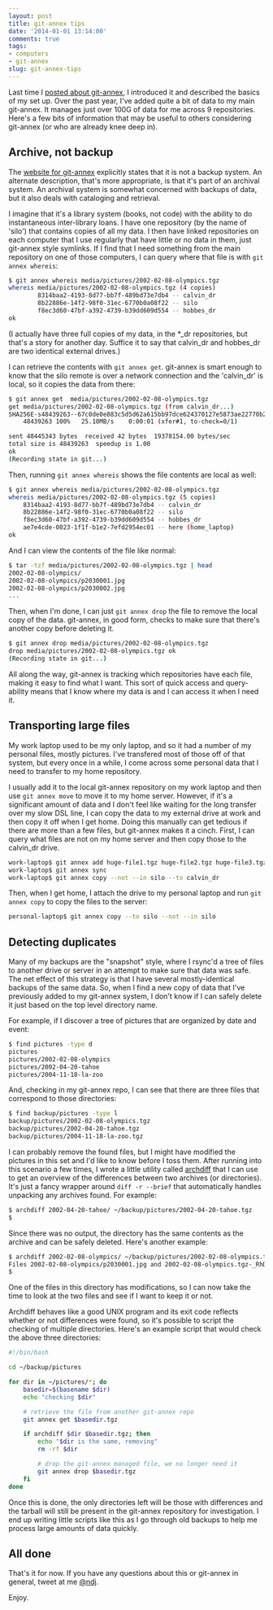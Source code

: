 ```yaml
---
layout: post
title: git-annex tips
date: '2014-01-01 13:14:00'
comments: true
tags:
- computers
- git-annex
slug: git-annex-tips
---
```


Last time I [posted about git-annex](/2013/01/04/managing-backups-with-git-annex/), I introduced it and described the basics of my set up.  Over the past year, I've added quite a bit of data to my main git-annex.  It manages just over 100G of data for me across 9 repositories.  Here's a few bits of information that may be useful to others considering git-annex (or who are already knee deep in).

## Archive, not backup

The [website for git-annex](http://git-annex.branchable.com/not/) explicitly states that it is not a backup system.  An alternate description, that's more appropriate, is that it's part of an archival system.  An archival system is somewhat concerned with backups of data, but it also deals with cataloging and retrieval.

I imagine that it's a library system (books, not code) with the ability to do instantaneous inter-library loans.  I have one repository (by the name of 'silo') that contains copies of all my data.  I then have linked repositories on each computer that I use regularly that have little or no data in them, just git-annex style symlinks.  If I find that I need something from the main repository on one of those computers, I can query where that file is with `git annex whereis`:

``` sh
$ git annex whereis media/pictures/2002-02-08-olympics.tgz
whereis media/pictures/2002-02-08-olympics.tgz (4 copies) 
        8314baa2-4193-8d77-bb7f-489bd73e7db4 -- calvin_dr
        8b22886e-14f2-98f0-31ec-6770b0a08f22 -- silo
        f8ec3d60-47bf-a392-4739-b39dd609d554 -- hobbes_dr
ok
```

(I actually have three full copies of my data, in the *_dr repositories, but that's a story for another day.  Suffice it to say that calvin_dr and hobbes_dr are two identical external drives.)

I can retrieve the contents with `git annex get`.  git-annex is smart enough to know that the silo remote is over a network connection and the 'calvin_dr' is local, so it copies the data from there:

``` sh
$ git annex get  media/pictures/2002-02-08-olympics.tgz
get media/pictures/2002-02-08-olympics.tgz (from calvin_dr...) 
SHA256E-s48439263--67c0de0e883c5d5d62a615bb97dce624370127e5873ae22770b200889367ae1c.tgz
    48439263 100%   25.10MB/s    0:00:01 (xfer#1, to-check=0/1)

sent 48445343 bytes  received 42 bytes  19378154.00 bytes/sec
total size is 48439263  speedup is 1.00
ok
(Recording state in git...)
```

Then, running `git annex whereis` shows the file contents are local as well:

``` sh
$ git annex whereis media/pictures/2002-02-08-olympics.tgz
whereis media/pictures/2002-02-08-olympics.tgz (5 copies) 
    8314baa2-4193-8d77-bb7f-489bd73e7db4 -- calvin_dr
    8b22886e-14f2-98f0-31ec-6770b0a08f22 -- silo
    f8ec3d60-47bf-a392-4739-b39dd609d554 -- hobbes_dr
    ae7e4cde-0023-1f1f-b1e2-7efd2954ec01 -- here (home_laptop)
ok
```

And I can view the contents of the file like normal:

``` sh
$ tar -tzf media/pictures/2002-02-08-olympics.tgz | head
2002-02-08-olympics/
2002-02-08-olympics/p2030001.jpg
2002-02-08-olympics/p2030002.jpg
...
```

Then, when I'm done, I can just `git annex drop` the file to remove the local copy of the data.  git-annex, in good form, checks to make sure that there's another copy before deleting it.

``` sh
$ git annex drop media/pictures/2002-02-08-olympics.tgz
drop media/pictures/2002-02-08-olympics.tgz ok
(Recording state in git...)
```

All along the way, git-annex is tracking which repositories have each file, making it easy to find what I want.  This sort of quick access and query-ability means that I know where my data is and I can access it when I need it.

## Transporting large files

My work laptop used to be my only laptop, and so it had a number of my personal files, mostly pictures.  I've transfered most of those off of that system, but every once in a while, I come across some personal data that I need to transfer to my home repository.

I usually add it to the local git-annex repository on my work laptop and then use `git annex move` to move it to my home server.  However, if it's a significant amount of data and I don't feel like waiting for the long transfer over my slow DSL line, I can copy the data to my external drive at work and then copy it off when I get home.  Doing this manually can get tedious if there are more than a few files, but git-annex makes it a cinch.  First, I can query what files are not on my home server and then copy those to the calvin_dr drive.

``` sh
work-laptop$ git annex add huge-file1.tgz huge-file2.tgz huge-file3.tgz
work-laptop$ git annex sync
work-laptop$ git annex copy --not --in silo --to calvin_dr
```

Then, when I get home, I attach the drive to my personal laptop and run `git annex copy` to copy the files to the server:

``` sh
personal-laptop$ git annex copy --to silo --not --in silo
```

## Detecting duplicates

Many of my backups are the "snapshot" style, where I rsync'd a tree of files to another drive or server in an attempt to make sure that data was safe.  The net effect of this strategy is that I have several mostly-identical backups of the same data.  So, when I find a new copy of data that I've previously added to my git-annex system, I don't know if I can safely delete it just based on the top level directory name.

For example, if I discover a tree of pictures that are organized by date and event:

``` sh
$ find pictures -type d
pictures
pictures/2002-02-08-olympics
pictures/2002-04-20-tahoe
pictures/2004-11-18-la-zoo
```

And, checking in my git-annex repo, I can see that there are three files that correspond to those directories:

``` sh
$ find backup/pictures -type l
backup/pictures/2002-02-08-olympics.tgz
backup/pictures/2002-04-20-tahoe.tgz
backup/pictures/2004-11-18-la-zoo.tgz
```

I can probably remove the found files, but I might have modified the pictures in this set and I'd like to know before I toss them.  After running into this scenario a few times, I wrote a little utility called [archdiff](https://github.com/justone/archdiff) that I can use to get an overview of the differences between two archives (or directories).  It's just a fancy wrapper around `diff -r --brief` that automatically handles unpacking any archives found.  For example:

``` sh
$ archdiff 2002-04-20-tahoe/ ~/backup/pictures/2002-04-20-tahoe.tgz
$ 
```

Since there was no output, the directory has the same contents as the archive and can be safely deleted.  Here's another example:

``` sh
$ archdiff 2002-02-08-olympics/ ~/backup/pictures/2002-02-08-olympics.tgz 
Files 2002-02-08-olympics/p2030001.jpg and 2002-02-08-olympics.tgz-_RhD/2002-02-08-olympics/p2030001.jpg differ
$ 
```

One of the files in this directory has modifications, so I can now take the time to look at the two files and see if I want to keep it or not.

Archdiff behaves like a good UNIX program and its exit code reflects whether or not differences were found, so it's possible to script the checking of multiple directories.  Here's an example script that would check the above three directories:

``` sh
#!/bin/bash

cd ~/backup/pictures

for dir in ~/pictures/*; do
    basedir=$(basename $dir)
    echo "checking $dir"

    # retrieve the file from another git-annex repo
    git annex get $basedir.tgz

    if archdiff $dir $basedir.tgz; then
        echo "$dir is the same, removing"
        rm -rf $dir

        # drop the git-annex managed file, we no longer need it
        git annex drop $basedir.tgz
    fi
done
```

Once this is done, the only directories left will be those with differences and the tarball will still be present in the git-annex repository for investigation.  I end up writing little scripts like this as I go through old backups to help me process large amounts of data quickly.

## All done

That's it for now.  If you have any questions about this or git-annex in general, tweet at me [@ndj](https://twitter.com/ndj).

Enjoy.
